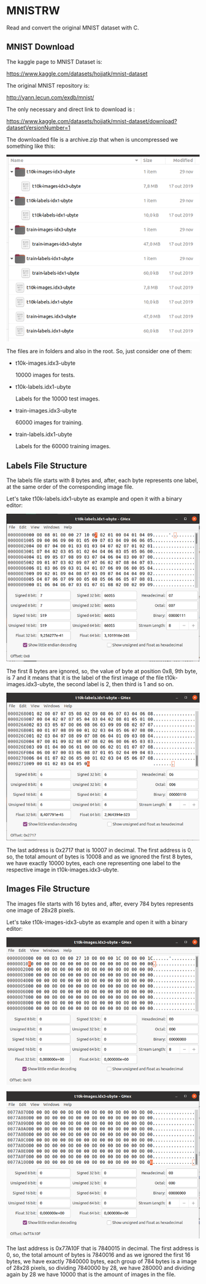 # MNISTRW

Read and convert the original MNIST dataset with C.

## MNIST Download

The kaggle page to MNIST Dataset is:

https://www.kaggle.com/datasets/hojjatk/mnist-dataset

The original MNIST repository is:

http://yann.lecun.com/exdb/mnist/

The only necessary and direct link to download is :

https://www.kaggle.com/datasets/hojjatk/mnist-dataset/download?datasetVersionNumber=1

The downloaded file is a archive.zip that when is uncompressed we something like this:


![alt text](/readme-resources/mnist-download-archive-content.png "Archive Content")

The files are in folders and also in the root. So, just consider one of them:

* t10k-images.idx3-ubyte

    10000 images for tests.

* t10k-labels.idx1-ubyte

    Labels for the 10000 test images.

* train-images.idx3-ubyte

    60000 images for training.

* train-labels.idx1-ubyte

    Labels for the 60000 training images.

## Labels File Structure

The labels file starts with 8 bytes and, after, each byte represents one label, at the same order of the corresponding image file.

Let's take t10k-labels.idx1-ubyte as example and open it with a binary editor:

![alt text](/readme-resources/beginning-test-labels-binary-view.png "Beginning of the test labels binary view")

The first 8 bytes are ignored, so, the value of byte at position 0x8, 9th byte, is 7 and it means that it is the label of the first image of the file t10k-images.idx3-ubyte, the second label is 2, then third is 1 and so on.

![alt text](/readme-resources/ending-test-labels-binary-view.png "Ending of the test labels binary view")

The last address is 0x2717 that is 10007 in decimal. The first address is 0, so, the total amount of bytes is 10008 and as we ignored the first 8 bytes, we have exactly 10000 bytes, each one representing one label to the respective image in t10k-images.idx3-ubyte.

## Images File Structure

The images file starts with 16 bytes and, after, every 784 bytes represents one image of 28x28 pixels.

Let's take t10k-images-idx3-ubyte as example and open it with a binary editor:

![alt text](/readme-resources/beginning-test-images-binary-view.png "Beginning of the test labels binary view")


![alt text](/readme-resources/ending-test-images-binary-view.png "Ending of the test labels binary view")

The last address is 0x77A10F that is 7840015 in decimal. The first address is 0, so, the total amount of bytes is 7840016 and as we ignored the first 16 bytes, we have exactly 7840000 bytes, each group of 784 bytes is a image of 28x28 pixels, so dividing 7840000 by 28, we have 280000 and dividing again by 28 we have 10000 that is the amount of images in the file.